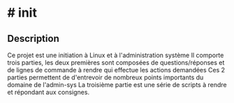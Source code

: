 <h1># init</h1>

<h2>Description</h2>
Ce projet est une initiation à Linux et à l'administration système
Il comporte trois parties, les deux premières sont composées de questions/réponses et de lignes de commande à rendre qui effectue les actions demandées
Ces 2 parties permettent de d'entrevoir de nombreux points importants du domaine de l'admin-sys
La troisième partie est une série de scripts à rendre et répondant aux consignes.
